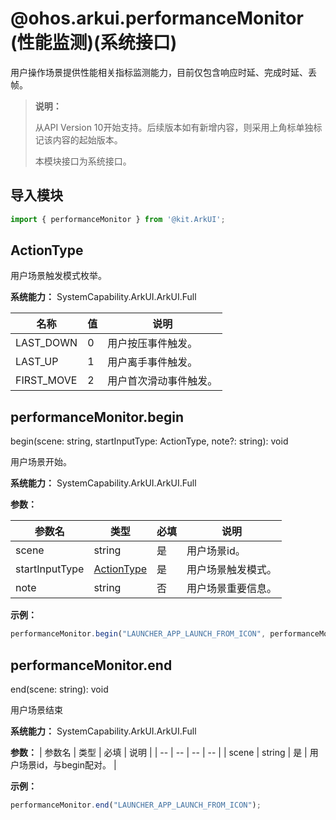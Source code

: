 ﻿# @ohos.arkui.performanceMonitor (性能监测)(系统接口)

用户操作场景提供性能相关指标监测能力，目前仅包含响应时延、完成时延、丢帧。

> **说明：**
>
> 从API Version 10开始支持。后续版本如有新增内容，则采用上角标单独标记该内容的起始版本。
>
> 本模块接口为系统接口。


## 导入模块

```ts
import { performanceMonitor } from '@kit.ArkUI';
```


## ActionType

用户场景触发模式枚举。

**系统能力：** SystemCapability.ArkUI.ArkUI.Full

| 名称 | 值 | 说明 |
| -- | -- | -- |
| LAST_DOWN | 0 | 用户按压事件触发。  |
| LAST_UP | 1 | 用户离手事件触发。 |
| FIRST_MOVE | 2 | 用户首次滑动事件触发。 |


## performanceMonitor.begin

begin(scene: string, startInputType: ActionType, note?: string): void

用户场景开始。


**系统能力：** SystemCapability.ArkUI.ArkUI.Full

**参数：** 

| 参数名 | 类型 | 必填 | 说明 |
| -- | -- | -- | -- |
| scene | string | 是 | 用户场景id。 |
| startInputType | [ActionType](#actiontype)| 是 | 用户场景触发模式。 |
| note | string| 否 | 用户场景重要信息。 |

**示例：** 
  ```ts
performanceMonitor.begin("LAUNCHER_APP_LAUNCH_FROM_ICON", performanceMonitor.ActionType.LAST_UP, "APP_START_BEGIN");
  ```


## performanceMonitor.end

end(scene: string): void

用户场景结束

**系统能力：** SystemCapability.ArkUI.ArkUI.Full

**参数：** 
| 参数名 | 类型 | 必填 | 说明 |
| -- | -- | -- | -- |
| scene | string | 是 | 用户场景id，与begin配对。 |

**示例：** 
  ```ts
performanceMonitor.end("LAUNCHER_APP_LAUNCH_FROM_ICON");
  ```